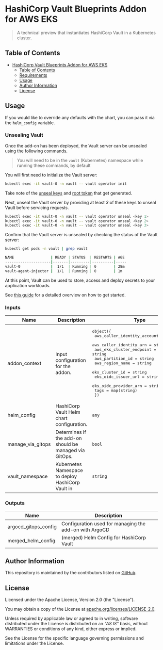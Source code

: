 # HashiCorp Vault Blueprints Addon for AWS EKS

> A technical preview that instantiates HashiCorp Vault in a Kubernetes cluster.

## Table of Contents

- [HashiCorp Vault Blueprints Addon for AWS EKS](#hashicorp-vault-blueprints-addon-for-aws-eks)
  - [Table of Contents](#table-of-contents)
  - [Requirements](#requirements)
  - [Usage](#usage)
  - [Author Information](#author-information)
  - [License](#license)

## Usage

If you would like to override any defaults with the chart, you can pass it via the `helm_config` variable.

### Unsealing Vault

Once the add-on has been deployed, the Vault server can be unsealed using the following commands.

> You will need to be in the `vault` (Kubernetes) namespace while running these commands, by default

You will first need to initialize the Vault server:

```sh
kubectl exec -it vault-0 -n vault -- vault operator init
```

Take note of the [unseal keys](https://www.vaultproject.io/docs/concepts/seal#seal-unseal) and [root token](https://www.vaultproject.io/docs/concepts/tokens#root-tokens) that get generated.

Next, unseal the Vault server by providing at least _3_ of these keys to unseal Vault before servicing requests.

```sh
kubectl exec -it vault-0 -n vault -- vault operator unseal <key 1>
kubectl exec -it vault-0 -n vault -- vault operator unseal <key 2>
kubectl exec -it vault-0 -n vault -- vault operator unseal <key 3>
 ```

Confirm that the Vault server is unsealed by checking the status of the Vault server:

```sh
kubectl get pods -n vault | grep vault

NAME                 | READY | STATUS  | RESTARTS | AGE
---------------------|-------|---------|----------|-----
vault-0              |  1/1  | Running | 0        | 28m
vault-agent-injector |  1/1  | Running | 0        | 1m
```

At this point, Vault can be used to store, access and deploy secrets to your application workloads.

See [this guide](https://learn.hashicorp.com/tutorials/vault/getting-started-first-secret?in=vault/getting-started) for a detailed overview on how to get started.

<!-- BEGIN_TF_DOCS -->
### Inputs

| Name | Description | Type | Default | Required |
|------|-------------|------|---------|:--------:|
| addon_context | Input configuration for the addon. | <pre>object({<br>    aws_caller_identity_account_id = string<br>    aws_caller_identity_arn        = string<br>    aws_eks_cluster_endpoint       = string<br>    aws_partition_id               = string<br>    aws_region_name                = string<br>    eks_cluster_id                 = string<br>    eks_oidc_issuer_url            = string<br>    eks_oidc_provider_arn          = string<br>    tags                           = map(string)<br>  })</pre> | n/a | yes |
| helm_config | HashiCorp Vault Helm chart configuration. | `any` | `{}` | no |
| manage_via_gitops | Determines if the add-on should be managed via GitOps. | `bool` | `false` | no |
| vault_namespace | Kubernetes Namespace to deploy HashiCorp Vault in | `string` | `"vault"` | no |

### Outputs

| Name | Description |
|------|-------------|
| argocd_gitops_config | Configuration used for managing the add-on with ArgoCD |
| merged_helm_config | (merged) Helm Config for HashiCorp Vault |
<!-- END_TF_DOCS -->

## Author Information

This repository is maintained by the contributors listed on [GitHub](https://github.com/hashicorp/terraform-aws-hashicorp-vault-eks-blueprints-addon/graphs/contributors).

## License

Licensed under the Apache License, Version 2.0 (the "License").

You may obtain a copy of the License at [apache.org/licenses/LICENSE-2.0](http://www.apache.org/licenses/LICENSE-2.0).

Unless required by applicable law or agreed to in writing, software distributed under the License is distributed on an _"AS IS"_ basis, without WARRANTIES or conditions of any kind, either express or implied.

See the License for the specific language governing permissions and limitations under the License.

